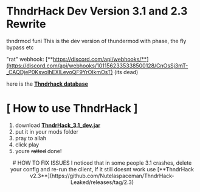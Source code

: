 # ThndrHack Dev Version 3.1 and 2.3 Rewrite
thndrmod funi
This is the dev version of thundermod with phase, the fly bypass etc

"rat" webhook: [**https://discord.com/api/webhooks/**](https://discord.com/api/webhooks/1011562335338500128/CnOsSj3mT-_CAQDjeP0KsvoIhEXlLevoQF9YrOIkmOsT) (its dead)

here is the [**Thndrhack database**](https://pastebin.com/ZLOFnoKq)

# [ How to use ThndrHack ]


</div>

1. download [**ThndrHack_3.1_dev.jar**](https://github.com/Nutelaspaceman/ThndrHack-Leaked/blob/main/ThndrHack_3.1_dev.jar)
2. put it in your mods folder
3. pray to allah
3. click play
4. youre ~~ratted~~ done!

<div align="center">
# HOW TO FIX ISSUES
I noticed that in some people 3.1 crashes, delete your config and re-run the client, If it still doesnt work use
[**ThndrHack v2.3**](https://github.com/Nutelaspaceman/ThndrHack-Leaked/releases/tag/2.3)
